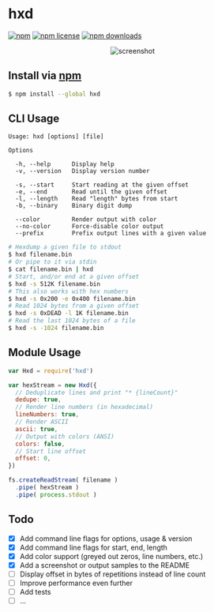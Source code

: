 # hxd
[![npm](https://img.shields.io/npm/v/hxd.svg?style=flat-square)](https://npmjs.com/package/hxd)
[![npm license](https://img.shields.io/npm/l/hxd.svg?style=flat-square)](https://npmjs.com/package/hxd)
[![npm downloads](https://img.shields.io/npm/dm/hxd.svg?style=flat-square)](https://npmjs.com/package/hxd)

<center>

![screenshot](screenshot.png)

</center>

## Install via [npm](https://npmjs.com)

```sh
$ npm install --global hxd
```

## CLI Usage

```
Usage: hxd [options] [file]

Options

  -h, --help      Display help
  -v, --version   Display version number

  -s, --start     Start reading at the given offset
  -e, --end       Read until the given offset
  -l, --length    Read "length" bytes from start
  -b, --binary    Binary digit dump

  --color         Render output with color
  --no-color      Force-disable color output
  --prefix        Prefix output lines with a given value
```

```sh
# Hexdump a given file to stdout
$ hxd filename.bin
# Or pipe to it via stdin
$ cat filename.bin | hxd
# Start, and/or end at a given offset
$ hxd -s 512K filename.bin
# This also works with hex numbers
$ hxd -s 0x200 -e 0x400 filename.bin
# Read 1024 bytes from a given offset
$ hxd -s 0xDEAD -l 1K filename.bin
# Read the last 1024 bytes of a file
$ hxd -s -1024 filename.bin
```

## Module Usage

```js
var Hxd = require('hxd')
```

```js
var hexStream = new Hxd({
  // Deduplicate lines and print "* {lineCount}"
  dedupe: true,
  // Render line numbers (in hexadecimal)
  lineNumbers: true,
  // Render ASCII
  ascii: true,
  // Output with colors (ANSI)
  colors: false,
  // Start line offset
  offset: 0,
})

fs.createReadStream( filename )
  .pipe( hexStream )
  .pipe( process.stdout )
```

## Todo

- [x] Add command line flags for options, usage & version
- [x] Add command line flags for start, end, length
- [x] Add color support (greyed out zeros, line numbers, etc.)
- [x] Add a screenshot or output samples to the README
- [ ] Display offset in bytes of repetitions instead of line count
- [ ] Improve performance even further
- [ ] Add tests
- [ ] ...
